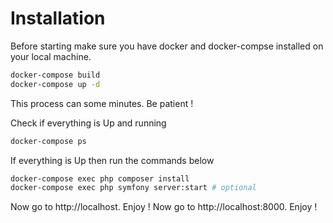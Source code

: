 
# Installation

Before starting make sure you have docker and docker-compse installed on your local machine.

```bash
docker-compose build
docker-compose up -d
```

This process can some minutes. Be patient !


Check if everything is Up and running 
```bash
docker-compose ps
```

If everything is Up then run the commands below

```bash
docker-compose exec php composer install
docker-compose exec php symfony server:start # optional
```

Now go to http://localhost. Enjoy !
Now go to http://localhost:8000. Enjoy !
